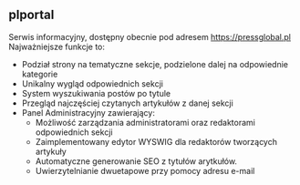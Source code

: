 ## plportal

Serwis informacyjny, dostępny obecnie pod adresem https://pressglobal.pl
Najważniejsze funkcje to:
- Podział strony na tematyczne sekcje, podzielone dalej na odpowiednie kategorie
- Unikalny wygląd odpowiednich sekcji
- System wyszukiwania postów po tytule
- Przegląd najczęściej czytanych artykułów z danej sekcji
- Panel Administracyjny zawierający:
    - Możliwość zarządzania administratorami oraz redaktorami odpowiednich sekcji
    - Zaimplementowany edytor WYSWIG dla redaktorów tworzących artykuły
    - Automatyczne generowanie SEO z tytułów arytkułów.
    - Uwierzytelnianie dwuetapowe przy pomocy adresu e-mail
